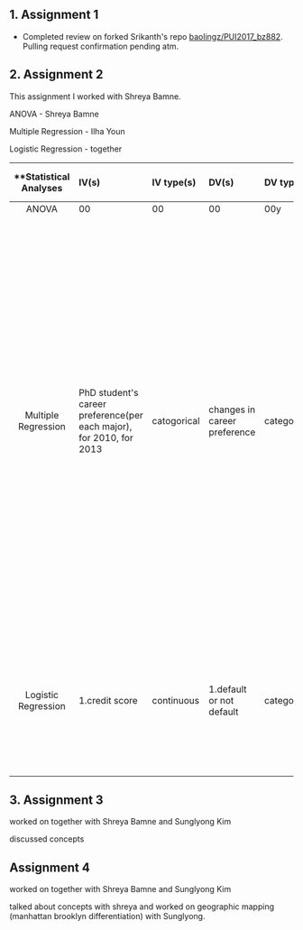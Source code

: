 ## 1. Assignment 1
- Completed review on forked Srikanth's repo [baolingz/PUI2017_bz882](https://github.com/baolingz/PUI2017_bz882/tree/master/HW3_bz882). Pulling request confirmation pending atm.

## 2. Assignment 2
This assignment I worked with Shreya Bamne.

ANOVA - Shreya Bamne

Multiple Regression - Ilha Youn

Logistic Regression - together


| **Statistical Analyses	|  IV(s)  |  IV type(s) |  DV(s)  |  DV type(s)  |  Control Var | Control Var type  | Question to be answered | _H0_ | alpha | link to paper **| 
|:----------:|:----------|:------------|:-------------|:-------------|:------------------|:------------- |:----------------------------|:--------:|:-------:|:-----------|
ANOVA	| 00| 00 |00| 00y | 00 | 0 | 0 | 0 | 0| 0)
Multiple Regression |PhD student's career preference(per each major), for 2010, for 2013|catogorical|changes in career preference| categorical|US citizen|categorical|Do science & engineering PhD stuents lose interest in an academic career over the course of graduate training because students are discouraged from pursuing an academic career by the challenges of obtaining a facultry job or because it is due to a more fundamental change in student's career goals for reasons other than the academic labor market.|no change in reason|0.05|[The declining interest in an academic career](http://journals.plos.org/plosone/article?id=10.1371/journal.pone.0184130)|
Logistic Regression	| 1.credit score | continuous  | 1.default or not default | categorical ||| 	How does application credit scoring determine the probability that a credit applicant will default on his/her credit obligation | no significant correlation between credit scoring and default rate of applicant | 1 | [Large Unbalanced Credit Scoring Using Lasso-Logistic Regression Ensemble](http://journals.plos.org/plosone/article?id=10.1371/journal.pone.0117844) |



## 3. Assignment 3
worked on together with Shreya Bamne and Sunglyong Kim

discussed concepts 


## Assignment 4
worked on together with Shreya Bamne and Sunglyong Kim

talked about concepts with shreya and worked on geographic mapping (manhattan brooklyn differentiation) with Sunglyong.
